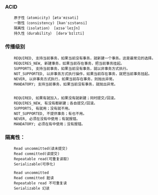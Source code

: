 ###  ACID
    	原子性（atomicity) [ætəˈmɪsəti]
    	一致性（consistency) [kənˈsɪstənsi]
    	隔离性（isolation） [aɪsəˈleɪʃn]
    	持久性（durability） [dərəˈbɪlɪti]

### 传播级别
        REQUIRED, 支持当前事务，如果当前没有事务，就新建一个事务。这是最常见的选择。
        REQUIRES_NEW, 新建事务，如果当前存在事务，把当前事务挂起。
        SUPPORTS, 支持当前事务，如果当前没有事务，就以非事务方式执行。
        NOT_SUPPORTED, 以非事务方式执行操作，如果当前存在事务，就把当前事务挂起。
        NEVER, 以非事务方式执行，如果当前存在事务，则抛出异常。
        MANDATORY; 支持当前事务，如果当前没有事务，就抛出异常。


        REQUIRED, 如果有就加入，如果没有就新建；同时提交/回滚。
        REQUIRES_NEW, 有没有都新建；各自提交/回滚。
        SUPPORTS, 有就用；没有就不用。
        NOT_SUPPORTED, 不提供事务；有也不用。
        NEVER, 必须在没有中使用；有就报错。
        MANDATORY; 必须在有中使用；没有报错。

### 隔离性：

        Read uncommitted(读未提交)
        Read committed(读提交)
        Repeatable read(可重复读取)
        Serializable(可序化)

        Read uncommitted
        Read committed 脏读
        Repeatable read 不可重复读
        Serializable 幻读